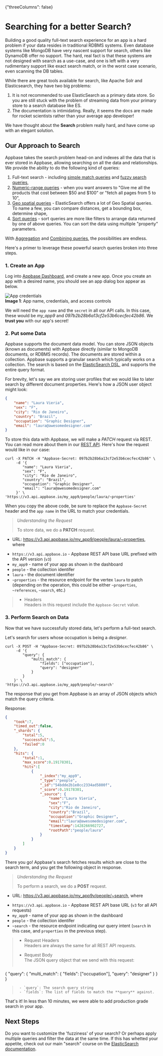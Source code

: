{"threeColumns": false}
# Searching for a better Search?

Building a good quality full-text search experience for an app is a hard problem if your data resides in traditional RDBMS systems. Even database systems like MongoDB have very nascent support for search, others like DynamoDB offer no support. The hard, real fact is that these systems are not designed with search as a use-case, and one is left with a very rudimentary support like exact search match, or in the worst case scenario, even scanning the DB tables.

While there are great tools available for search, like Apache Solr and Elasticsearch, they have two big problems:  
1. It is not recommended to use ElasticSearch as a primary data store. So you are still stuck with the problem of streaming data from your primary store to a search database like ES.  
2. The documentation is intimidating. Really, it seems the docs are made for rocket scientists rather than your average app developer!

We have thought about the **Search** problem really hard, and have come up with an elegant solution.

## Our Approach to Search

Appbase takes the search problem head-on and indexes all the data that is ever stored in Appbase, allowing searching on all the data and relationships. We provide the ability to do the following kind of queries:  
1. Full-text search - including [simple match queries](http://docs.appbase.io/#/v3.0/search/use-cases#use-cases-searching-simple-match) and [fuzzy search queries](http://docs.appbase.io/#/v3.0/search/use-cases#use-cases-searching-fuzzy),  
2. [Numeric-range queries](http://docs.appbase.io/#/v3.0/search/use-cases#use-cases-searching-numeric-range) - when you want answers to "Give me all the products that cost between $50 and $100" or "fetch all pages from 5 to 10",  
3. [Geo spatial queries](http://docs.appbase.io/#/v3.0/search/use-cases#use-cases-searching-geo-spatial) - ElasticSearch offers a lot of Geo Spatial queries. To name a few, you can compare distances, get a bounding box, determine shape,  
4. [Sort queries](http://docs.appbase.io/#/v3.0/search/use-cases#use-cases-searching-sorting) - sort queries are more like filters to arrange data returned by one of above queries. You can sort the data using multiple "property" parameters.

With [Aggregation](http://docs.appbase.io/#/v3.0/search/use-cases#use-cases-searching-aggregation) and [Combining queries](http://docs.appbase.io/#/v3.0/search/use-cases#use-cases-searching-combining-queriesfilters), the possibilities are endless.

Here's a primer to leverage these powerful search queries broken into three steps.

### 1. Create an App


Log into <span class="fa fa-external-link"></span>[Appbase Dashboard](https://appbase.io/developer/), and create a new app. Once you create an app with a desired name, you should see an app dialog box appear as below.

![App credentials](http://i.imgur.com/LBjXQQT.png)  
**Image 1**: App name, credentials, and access controls  

We will need the `app name` and the `secret` in all our API calls. In this case, these would be *my_app9* and *097b2b28b6a13cf2e53b6cecfec42b86*. We **trust you** with our app's secret!

### 2. Put some Data

Appbase supports the document data model. You can store JSON objects (known as documents) with Appbase directly (similar to MongoDB documents, or RDBMS records). The documents are stored within a collection. Appbase supports a granular search which typically works on a collection. The search is based on the [ElasticSearch DSL](http://www.elastic.co/guide/en/elasticsearch/reference/1.x/query-dsl.html), and supports the entire query format.

For brevity, let's say we are storing user profiles that we would like to later search by different document properties. Here's how a JSON user object might look:

```json
{
	"name": "Laura Vieria",
	"sex": "F",
	"city": "Rio de Janeiro",
	"country": "Brazil",
	"occupation": "Graphic Designer",
	"email": "laura@awesomedesigner.com"
}
```

To store this data with Appbase, we will make a *PATCH* request via REST. You can read more about them in our [REST API](http://docs.appbase.io/#/v3.0/rest/api-reference#api-reference-document-properties-create-update-document-properties). Here's how the request would like in our case:

```curl
curl -X PATCH -H "Appbase-Secret: 097b2b28b6a13cf2e53b6cecfec42b86" \
     -d '{
        "name": "Laura Vieria",
        "sex": "F",
        "city": "Rio de Janeiro",
        "country": "Brazil",
        "occupation": "Graphic Designer",
        "email": "laura@awesomedesigner.com"
     }' \
'https://v3.api.appbase.io/my_app9/people/laura/~properties'
```

When you copy the above code, be sure to replace the `Appbase-Secret` header and the `app name` in the URL to match your credentials.

> *Understanding the Request*
>  
> To store data, we do a __PATCH__ request.
>
- URL: https://v3.api.appbase.io/my_app9/people/laura/~properties, where
>
 - `https://v3.api.appbase.io` - Appbase REST API base URL prefixed with the API version (``v3``)
 - `my_app9` - name of your app as shown in the dashboard
 - `people` - the collection identifer
 - `laura` - the document identifier
 - `~properties` - the resource endpoint for the vertex `laura` to patch (depending on the operation, this could be either `~properties`, `~references`, `~search`, etc.)
>
>- Headers  
Headers in this request include the `Appbase-Secret` value.


### 3. Perform Search on Data

Now that we have successfully stored data, let's perform a full-text search.

Let's search for users whose occupation is being a _designer_.

```
curl -X POST -H "Appbase-Secret: 097b2b28b6a13cf2e53b6cecfec42b86" \
     -d '{
        "query": {
            "multi_match": {
                "fields": ["occupation"],
                "query": "designer"
            }
        }
    }' \
'https://v3.api.appbase.io/my_app9/people/~search'
```

The response that you get from Appbase is an array of JSON objects which match the query criteria.

Response:
```json
{
    "took":7,
    "timed_out":false,
    "_shards": {
    	"total":5,
    	"successful":5,
    	"failed":0
    },
    "hits": {
    	"total":1,
    	"max_score":0.19178301,
    	"hits":[
    		{
    			"_index":"my_app9",
    			"_type":"people",
    			"_id":"54bdde2b1e8cc2334ad5800f",
    			"_score":0.19178301,
    			"_source": {
    				"name":"Laura Vieria",
    				"sex":"F",
    				"city":"Rio de Janeiro",
    				"country":"Brazil",
    				"occupation":"Graphic Designer",
    				"email":"laura@awesomedesigner.com",
    				"timestamp":1428266902727,
    				"rootPath":"people/laura"
    			}
    		}
    	]
    }
}
```

There you go! Appbase's search fetches results which are close to the search term, and you get the following object in response.

> *Understanding the Request*
>
> To perform a search, we do a __POST__ request.
>
- URL: https://v3.api.appbase.io/my_app9v/people/~search, where
>
 - `https://v3.api.appbase.io` - Appbase REST API base URL (``v3`` for all API requests)
 - `my_app9` - name of your app as shown in the dashboard
 - `people` - the collection identifer
 - `~search` - the resource endpoint indicating our query intent (`search` in this case, and `properties` in the previous step).
>
>- Request Headers  
Headers are always the same for all REST API requests.
>
>- Request Body  
>The JSON query object that we send with this request:
>```json
{
	"query": {
            "multi_match": {
                "fields": ["occupation"],
                "query": "designer"
            }
        }
}
>```
>  - `query`: The search query string
>  - `fields`: The list of fields to match the **query** against.

That's it! In less than 10 minutes, we were able to add production grade search in your app.


## Next Steps

Do you want to customize the 'fuzziness' of your search? Or perhaps apply multiple queries and filter the data at the same time. If this has whetted your appetite, check out our main "search" course on the [ElasticSearch documentation](http://docs.appbase.io/#/v3.0/search/use-cases).
